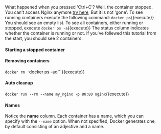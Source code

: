 What happened when you pressed 'Ctrl+C'? Well, the container stopped. You can't access Nginx anymore [try here](https://[[HOST_SUBDOMAIN]]-80-[[KATACODA_HOST]].environments.katacoda.com/), But it is not 'gone'. To see running containers execute the following command:
`docker ps`{{execute}}
You should see an empty list. To see all containers, either running or stopped, execute
`docker ps -a`{{execute}}
The status column indicates whether the container is running or not. If you've follewed this tutorial from the start, you should see 2 containers. 

#### Starting a stopped container

#### Removing containers


`docker rm '`docker ps -aq'``{{execute}}

#### Auto cleanup
`docker run --rm --name my_nginx -p 80:80 nginx`{{execute}}

#### Names
Notice the **name** column. Each container has a name, which you can specify with the `--name` option. When not specified, Docker generates one, by default consisting of an adjective and a name.
